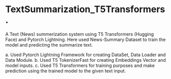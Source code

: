 # TextSummarization_T5Transformers.
A Text (News) summerization system using T5 Transformers (Hugging Face) and Pytorch Lightning. Here used News-Summary Dataset to train the model and predicting the summarize text.

a. Used Pytorch Lightning Framework for creating DataSet, Data Loader and Data Module.
b. Used T5 TokenizerFast for creating Embeddings Vector and model inputs.
c. Used T5 Transformers for training purposes and make prediction using the trained model to the given text input.
